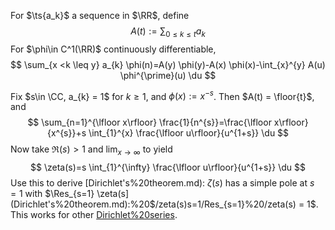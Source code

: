 For $\ts{a_k}$ a sequence in $\RR$, define 
$$
A(t) := \sum_{0\leq k \leq t} a_k
$$
For $\phi\in C^1(\RR)$ continuously differentiable, 
$$
\sum_{x <k \leq y} a_{k} \phi(n)=A(y) \phi(y)-A(x) \phi(x)-\int_{x}^{y} A(u) \phi^{\prime}(u) \du
$$

Fix $s\in \CC, a_{k} = 1$ for $k\geq 1$,  and $\phi(x) := x^{-s}$. Then $A(t) = \floor{t}$, and 
$$
\sum_{n=1}^{\lfloor x\rfloor} \frac{1}{n^{s}}=\frac{\lfloor x\rfloor}{x^{s}}+s \int_{1}^{x} \frac{\lfloor u\rfloor}{u^{1+s}} \du
$$
Now take $\Re(s) > 1$ and $\lim_{x\to\infty}$ to yield
$$
\zeta(s)=s \int_{1}^{\infty} \frac{\lfloor u\rfloor}{u^{1+s}} \du
$$
Use this to derive [Dirichlet's%20theorem.md): $\zeta(s)$ has a simple pole at $s=1$ with $\Res_{s=1} \zeta(s](Dirichlet's%20theorem.md):%20$/zeta(s)$%20has%20a%20simple%20pole%20at%20$s=1$%20with%20$/Res_{s=1}%20/zeta(s) = 1$.
This works for other [Dirichlet%20series](Dirichlet%20series.md).